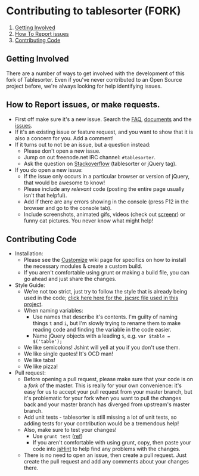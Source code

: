 # Contributing to tablesorter (FORK)

1. [Getting Involved](#getting-involved)
2. [How To Report issues](#how-to-report-issues)
3. [Contributing Code](#contributing-code)

## Getting Involved

There are a number of ways to get involved with the development of this fork of Tablesorter. Even if you've never contributed to an Open Source project before, we're always looking for help identifying issues.

## How to Report issues, or make requests.

* First off make sure it's a new issue. Search the [FAQ](https://github.com/Mottie/tablesorter/wiki/FAQ), [documents](http://mottie.github.io/tablesorter/docs/) and the [issues](https://github.com/Mottie/tablesorter/issues).
* If it's an existing issue or feature request, and you want to show that it is also a concern for you. Add a comment!
* If it turns out to not be an issue, but a question instead:
  * Please don't open a new issue.
  * Jump on out freenode.net IRC channel: `#tablesorter`.
  * Ask the question on [Stackoverflow](https://stackoverflow.com/questions/tagged/tablesorter) (tablesorter or jQuery tag).
* If you do open a new issue:
  * If the issue only occurs in a particular browser or version of jQuery, that would be awesome to know!
  * Please include any *relevant* code (posting the entire page usually isn't that helpful).
  * Add if there are any errors showing in the console (press F12 in the browser and go to the console tab).
  * Include screenshots, animated gifs, videos (check out [screenr](https://www.screenr.com/)) or funny cat pictures. You never know what might help!

## Contributing Code

* Installation:
  * Please see the [Customize](https://github.com/Mottie/tablesorter/wiki/Customize) wiki page for specifics on how to install the necessary modules & create a custom build.
  * If you aren't comfortable using grunt or making a build file, you can go ahead and just share the changes.
* Style Guide:
  * We're not too strict, just try to follow the style that is already being used in the code; [click here here for the .jscsrc file  used in this project](https://github.com/Mottie/tablesorter/blob/master/.jscsrc).
  * When naming variables:
    * Use names that describe it's contents. I'm guilty of naming things `t` and `i`, but I'm slowly trying to rename them to make reading code and finding the variable in the code easier.
    * Name jQuery objects with a leading `$`, e.g. `var $table = $('table');`
  * We like semicolons! Jshint will yell at you if you don't use them.
  * We like single quotes! It's OCD man!
  * We like tabs!
  * We like pizza!
* Pull request:
  * Before opening a pull request, please make sure that your code is on a *fork* of the master. This is really for your own convenience: it's easy for us to accept your pull request from your master branch, but it's problematic for your fork when you want to pull the changes back and your master branch has diverged from upstream's master branch.
  * Add unit tests - tablesorter is still missing a lot of unit tests, so adding tests for your contribution would be a tremendous help!
  * Also, make sure to test your changes!
    * Use `grunt test` ([ref](https://github.com/Mottie/tablesorter/wiki/Customize#testing-a-build))
    * If you aren't comfortable with using grunt, copy, then paste your code into [jsHint](http://jshint.com/) to help find any problems with the changes.
  * There is no need to open an issue, then create a pull request. Just create the pull request and add any comments about your changes there.
